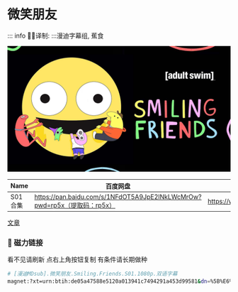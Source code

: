 # 微笑朋友

::: info
✍🏻译制: 
:::漫迪字幕组, 蕉食

![01.png](01.png)

| Name | 百度网盘 | 阿里云盘 | MDpan |
| --- | --- | --- | --- |
| S01合集 | https://pan.baidu.com/s/1NFdOT5A9JpE2lNkLWcMrOw?pwd=rp5x（提取码：rp5x） | https://www.aliyundrive.com/s/eso35Fc8KoJ | https://mdpan.tk/%E5%BE%AE%E7%AC%91%E6%9C%8B%E5%8F%8B |

[文章](%E6%96%87%E7%AB%A0%2048ab16502b3447dc9aaeb6c40a93ee87.csv)

### 🧲 磁力链接

看不见请刷新 点右上角按钮复制 有条件请长期做种

```bash
# [漫迪MDsub].微笑朋友.Smiling.Friends.S01.1080p.双语字幕
magnet:?xt=urn:btih:de05a47588e5120a013941c7494291a453d99581&dn=%5B%E6%BC%AB%E8%BF%AAMDsub%5D.%E5%BE%AE%E7%AC%91%E6%9C%8B%E5%8F%8B.Smiling.Friends.S01.1080p.%E5%8F%8C%E8%AF%AD%E5%AD%97%E5%B9%95&tr=http%3A%2F%2Falltorrents.net%3A80%2Fbt%2Fannounce.php&tr=http%3A%2F%2Fbluebird-hd.org%2Fannounce.php&tr=http%3A%2F%2Fwww.thetradersden.org%2Fforums%2Ftracker%2Fannounce.php&tr=http%3A%2F%2Ftracker.trancetraffic.com%3A80%2Fannounce.php&tr=http%3A%2F%2Firrenhaus.dyndns.dk%3A80%2Fannounce.php&tr=http%3A%2F%2F1337.abcvg.info%3A80%2Fannounce&tr=http%3A%2F%2Fbt.beatrice-raws.org%3A80%2Fannounce&tr=http%3A%2F%2Fwww.tribalmixes.com%3A80%2Fannounce.php&tr=http%3A%2F%2Fwww.wareztorrent.com%3A80%2Fannounce
```